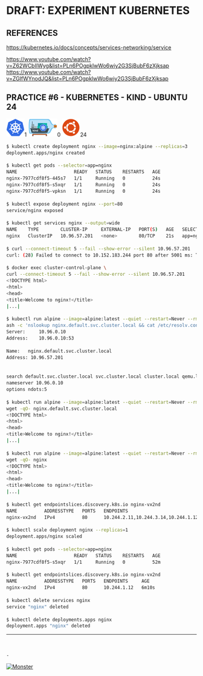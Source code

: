 # DRAFT: EXPERIMENT KUBERNETES

## REFERENCES

https://kubernetes.io/docs/concepts/services-networking/service

https://www.youtube.com/watch?v=Z62WCbIIWyg&list=PLn6POgpklwWo6wiy2G3SjBubF6zXjksap  
https://www.youtube.com/watch?v=ZGIfWYnodJQ&list=PLn6POgpklwWo6wiy2G3SjBubF6zXjksap

## PRACTICE #6 - KUBERNETES - KIND - UBUNTU 24

[![Kubernetes](img/kubernetes.webp "Kubernetes")](https://kubernetes.io)1
[![Kind](img/kind.webp "Kind")](https://kind.sigs.k8s.io)0
[![Ubuntu](img/ubuntu.webp "Ubuntu")](https://ubuntu.com)24

```bash
$ kubectl create deployment nginx --image=nginx:alpine --replicas=3
deployment.apps/nginx created

$ kubectl get pods --selector=app=nginx
NAME                     READY   STATUS    RESTARTS   AGE
nginx-7977cdf8f5-445s7   1/1     Running   0          24s
nginx-7977cdf8f5-s5xqr   1/1     Running   0          24s
nginx-7977cdf8f5-vpksn   1/1     Running   0          24s

$ kubectl expose deployment nginx --port=80
service/nginx exposed

$ kubectl get services nginx --output=wide
NAME    TYPE        CLUSTER-IP     EXTERNAL-IP   PORT(S)   AGE   SELECTOR
nginx   ClusterIP   10.96.57.201   <none>        80/TCP    21s   app=nginx

$ curl --connect-timeout 5 --fail --show-error --silent 10.96.57.201
curl: (28) Failed to connect to 10.152.183.244 port 80 after 5001 ms: Timeout was reached

$ docker exec cluster-control-plane \
curl --connect-timeout 5 --fail --show-error --silent 10.96.57.201
<!DOCTYPE html>
<html>
<head>
<title>Welcome to nginx!</title>
|...|

$ kubectl run alpine --image=alpine:latest --quiet --restart=Never --rm --stdin --tty -- \
ash -c 'nslookup nginx.default.svc.cluster.local && cat /etc/resolv.conf'
Server:		10.96.0.10
Address:	10.96.0.10:53

Name:	nginx.default.svc.cluster.local
Address: 10.96.57.201


search default.svc.cluster.local svc.cluster.local cluster.local qemu.lan
nameserver 10.96.0.10
options ndots:5

$ kubectl run alpine --image=alpine:latest --quiet --restart=Never --rm --stdin --tty -- \
wget -qO- nginx.default.svc.cluster.local
<!DOCTYPE html>
<html>
<head>
<title>Welcome to nginx!</title>
|...|

$ kubectl run alpine --image=alpine:latest --quiet --restart=Never --rm --stdin --tty -- \
wget -qO- nginx
<!DOCTYPE html>
<html>
<head>
<title>Welcome to nginx!</title>
|...|

$ kubectl get endpointslices.discovery.k8s.io nginx-vx2nd
NAME          ADDRESSTYPE   PORTS   ENDPOINTS                             AGE
nginx-vx2nd   IPv4          80      10.244.2.11,10.244.3.14,10.244.1.12   4m1s

$ kubectl scale deployment nginx --replicas=1
deployment.apps/nginx scaled

$ kubectl get pods --selector=app=nginx
NAME                     READY   STATUS    RESTARTS   AGE
nginx-7977cdf8f5-s5xqr   1/1     Running   0          52m

$ kubectl get endpointslices.discovery.k8s.io nginx-vx2nd
NAME          ADDRESSTYPE   PORTS   ENDPOINTS     AGE
nginx-vx2nd   IPv4          80      10.244.1.12   6m10s

$ kubectl delete services nginx
service "nginx" deleted

$ kubectl delete deployments.apps nginx
deployment.apps "nginx" deleted
```

---

&nbsp;

`-`

[![Monster](https://avatars.githubusercontent.com/u/47848582?s=96&v=4 "Boo!")](../README.md)
